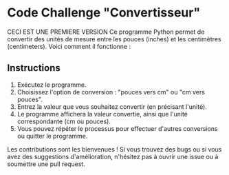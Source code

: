 # Code Challenge "Convertisseur"
CECI EST UNE PREMIERE VERSION 
Ce programme Python permet de convertir des unités de mesure entre les pouces (inches) et les centimètres (centimeters). Voici comment il fonctionne :

## Instructions

1. Exécutez le programme.
2. Choisissez l'option de conversion : "pouces vers cm" ou "cm vers pouces".
3. Entrez la valeur que vous souhaitez convertir (en précisant l'unité).
4. Le programme affichera la valeur convertie, ainsi que l'unité correspondante (cm ou pouces).
5. Vous pouvez répéter le processus pour effectuer d'autres conversions ou quitter le programme.


Les contributions sont les bienvenues ! Si vous trouvez des bugs ou si vous avez des suggestions d'amélioration, n'hésitez pas à ouvrir une issue ou à soumettre une pull request.
